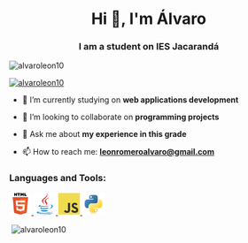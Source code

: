 <h1 align="center">Hi 👋, I'm Álvaro</h1>
<h3 align="center">I am a student on IES Jacarandá</h3>


<p align="left"> <img src="https://komarev.com/ghpvc/?username=alvaroleon10&label=Profile%20views&color=0e75b6&style=flat" alt="alvaroleon10" /> </p>

<p align="left"> <a href="https://github.com/ryo-ma/github-profile-trophy"><img src="https://github-profile-trophy.vercel.app/?username=alvaroleon10" alt="alvaroleon10" /></a> </p>

- 🔭 I’m currently studying on **web applications development**

- 👯 I’m looking to collaborate on **programming projects**

- 💬 Ask me about **my experience in this grade**

- 📫 How to reach me: **leonromeroalvaro@gmail.com**


<p align="left">
</p>

<h3 align="left">Languages and Tools:</h3>
<p align="left"> <a href="https://www.w3.org/html/" target="_blank" rel="noreferrer"> <img src="https://raw.githubusercontent.com/devicons/devicon/master/icons/html5/html5-original-wordmark.svg" alt="html5" width="40" height="40"/> </a> <a href="https://www.java.com" target="_blank" rel="noreferrer"> <img src="https://raw.githubusercontent.com/devicons/devicon/master/icons/java/java-original.svg" alt="java" width="40" height="40"/> </a> <a href="https://developer.mozilla.org/en-US/docs/Web/JavaScript" target="_blank" rel="noreferrer"> <img src="https://raw.githubusercontent.com/devicons/devicon/master/icons/javascript/javascript-original.svg" alt="javascript" width="40" height="40"/> </a> <a href="https://www.python.org" target="_blank" rel="noreferrer"> <img src="https://raw.githubusercontent.com/devicons/devicon/master/icons/python/python-original.svg" alt="python" width="40" height="40"/> </a> </p>

<p>&nbsp;<img align="center" src="https://github-readme-stats.vercel.app/api?username=alvaroleon10&show_icons=true&locale=en" alt="alvaroleon10" /></p>


